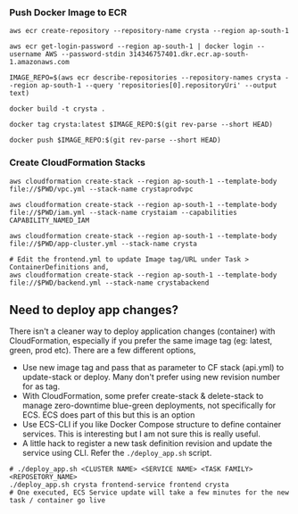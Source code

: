 
### Push Docker Image to ECR

```
aws ecr create-repository --repository-name crysta --region ap-south-1

aws ecr get-login-password --region ap-south-1 | docker login --username AWS --password-stdin 314346757401.dkr.ecr.ap-south-1.amazonaws.com

IMAGE_REPO=$(aws ecr describe-repositories --repository-names crysta --region ap-south-1 --query 'repositories[0].repositoryUri' --output text)

docker build -t crysta .

docker tag crysta:latest $IMAGE_REPO:$(git rev-parse --short HEAD)

docker push $IMAGE_REPO:$(git rev-parse --short HEAD)
```

### Create CloudFormation Stacks

```
aws cloudformation create-stack --region ap-south-1 --template-body file://$PWD/vpc.yml --stack-name crystaprodvpc

aws cloudformation create-stack --region ap-south-1 --template-body file://$PWD/iam.yml --stack-name crystaiam --capabilities CAPABILITY_NAMED_IAM

aws cloudformation create-stack --region ap-south-1 --template-body file://$PWD/app-cluster.yml --stack-name crysta

# Edit the frontend.yml to update Image tag/URL under Task > ContainerDefinitions and,
aws cloudformation create-stack --region ap-south-1 --template-body file://$PWD/backend.yml --stack-name crystabackend
```

## Need to deploy app changes?

There isn't a cleaner way to deploy application changes (container) with CloudFormation, especially if you prefer the same image tag (eg: latest, green, prod etc). There are a few different options,

- Use new image tag and pass that as parameter to CF stack (api.yml) to update-stack or deploy. Many don't prefer using new revision number for as tag.
- With CloudFormation, some prefer create-stack & delete-stack to manage zero-downtime blue-green deployments, not specifically for ECS. ECS does part of this but this is an option
- Use ECS-CLI if you like Docker Compose structure to define container services. This is interesting but I am not sure this is really useful.
- A little hack to register a new task definition revision and update the service using CLI. Refer the `./deploy_app.sh` script.

```
# ./deploy_app.sh <CLUSTER NAME> <SERVICE NAME> <TASK FAMILY> <REPOSETORY_NAME>
./deploy_app.sh crysta frontend-service frontend crysta
# One executed, ECS Service update will take a few minutes for the new task / container go live
```